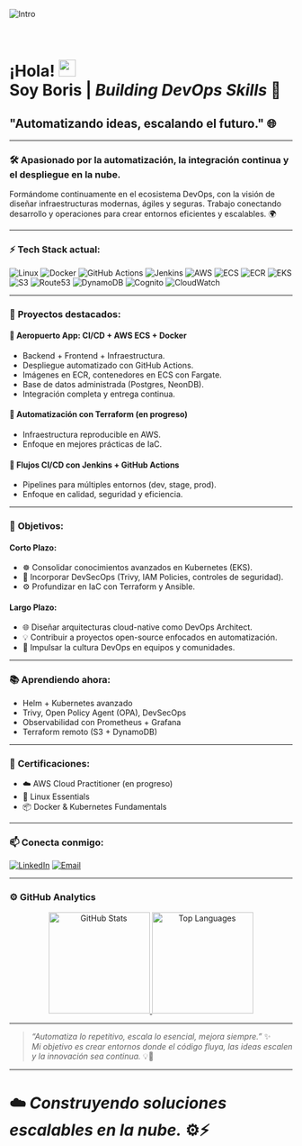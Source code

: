 <!-- Encabezado animado -->
![Intro](https://i.pinimg.com/originals/72/e9/c3/72e9c33f3327bfb2485c80b3188e41fb.gif)
# <br>¡Hola! <img src="https://user-images.githubusercontent.com/42378118/110234147-e3259600-7f4e-11eb-95be-0c4047144dea.gif" width="30"> </br> Soy **Boris** | *Building DevOps Skills* 🚀

## "Automatizando ideas, escalando el futuro." 🌐

---

### 🛠️ **Apasionado por la automatización, la integración continua y el despliegue en la nube.**  
Formándome continuamente en el ecosistema DevOps, con la visión de diseñar infraestructuras modernas, ágiles y seguras. Trabajo conectando desarrollo y operaciones para crear entornos eficientes y escalables. 🌍

---

### ⚡ **Tech Stack actual:**

![Linux](https://img.shields.io/badge/Linux-FCC624?style=flat&logo=linux&logoColor=black)
![Docker](https://img.shields.io/badge/Docker-2496ED?style=flat&logo=docker&logoColor=white)
![GitHub Actions](https://img.shields.io/badge/GitHub_Actions-2088FF?style=flat&logo=github-actions&logoColor=white)
![Jenkins](https://img.shields.io/badge/Jenkins-D24939?style=flat&logo=jenkins&logoColor=white)
![AWS](https://img.shields.io/badge/AWS-232F3E?style=flat&logo=amazonaws&logoColor=white)
![ECS](https://img.shields.io/badge/ECS-FF9900?style=flat&logo=amazonaws&logoColor=white)
![ECR](https://img.shields.io/badge/ECR-FF9900?style=flat&logo=amazonaws&logoColor=white)
![EKS](https://img.shields.io/badge/EKS-0052CC?style=flat&logo=amazon-eks&logoColor=white)
![S3](https://img.shields.io/badge/S3-569A31?style=flat&logo=amazons3&logoColor=white)
![Route53](https://img.shields.io/badge/Route_53-FF9900?style=flat&logo=amazonaws&logoColor=white)
![DynamoDB](https://img.shields.io/badge/DynamoDB-4053D6?style=flat&logo=amazondynamodb&logoColor=white)
![Cognito](https://img.shields.io/badge/Cognito-7B42BC?style=flat&logo=amazoncognito&logoColor=white)
![CloudWatch](https://img.shields.io/badge/CloudWatch-FF9900?style=flat&logo=amazonaws&logoColor=white)

---

### 🚀 **Proyectos destacados:**

#### 🧭 **Aeropuerto App: CI/CD + AWS ECS + Docker**
- Backend + Frontend + Infraestructura.
- Despliegue automatizado con GitHub Actions.
- Imágenes en ECR, contenedores en ECS con Fargate.
- Base de datos administrada (Postgres, NeonDB).
- Integración completa y entrega continua.

#### 🔧 **Automatización con Terraform (en progreso)**
- Infraestructura reproducible en AWS.
- Enfoque en mejores prácticas de IaC.

#### 🔄 **Flujos CI/CD con Jenkins + GitHub Actions**
- Pipelines para múltiples entornos (dev, stage, prod).
- Enfoque en calidad, seguridad y eficiencia.

---

### 🎯 **Objetivos:**

#### Corto Plazo:
- ☸️ Consolidar conocimientos avanzados en Kubernetes (EKS).
- 🔐 Incorporar DevSecOps (Trivy, IAM Policies, controles de seguridad).
- ⚙️ Profundizar en IaC con Terraform y Ansible.

#### Largo Plazo:
- 🌐 Diseñar arquitecturas cloud-native como DevOps Architect.
- 💡 Contribuir a proyectos open-source enfocados en automatización.
- 📣 Impulsar la cultura DevOps en equipos y comunidades.
  
---

### 📚 **Aprendiendo ahora:**

- Helm + Kubernetes avanzado
- Trivy, Open Policy Agent (OPA), DevSecOps
- Observabilidad con Prometheus + Grafana
- Terraform remoto (S3 + DynamoDB)

---

### 📜 **Certificaciones:**

- ☁️ AWS Cloud Practitioner (en progreso)
- 🐧 Linux Essentials
- 📦 Docker & Kubernetes Fundamentals

---

### 📫 **Conecta conmigo:**

[![LinkedIn](https://img.shields.io/badge/LinkedIn-Boris-blue?style=for-the-badge&logo=linkedin)](https://www.linkedin.com/in/boris-ivan-huarachi-perez-859638219/)
[![Email](https://img.shields.io/badge/Email-contacto-red?style=for-the-badge&logo=gmail)](mailto:bhuarachiperez@gmail.com)

---

### ⚙️ **GitHub Analytics**

<p align="center">
  <a href="https://github.com/borizSam">
    <img height="180em" src="https://github-readme-stats-eight-theta.vercel.app/api?username=borizSam&show_icons=true&theme=algolia&include_all_commits=true&count_private=true" alt="GitHub Stats"/>
    <img height="180em" src="https://github-readme-stats-eight-theta.vercel.app/api/top-langs/?username=borizSam&layout=compact&langs_count=8&theme=algolia" alt="Top Languages"/>
  </a>
</p>

---

> *“Automatiza lo repetitivo, escala lo esencial, mejora siempre.”* ✨  
> *Mi objetivo es crear entornos donde el código fluya, las ideas escalen y la innovación sea continua.* 💡🚀

---

# ☁️ *Construyendo soluciones escalables en la nube.* ⚙️⚡


